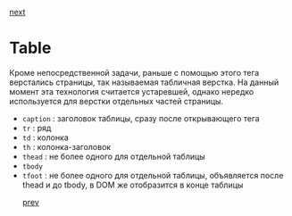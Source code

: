 <a href="03.md">next</a>

<h1>
Table
</h1>

<div>
Кроме непосредственной задачи, раньше с помощью этого тега верстались страницы, так называемая табличная верстка.
На данный момент эта технология считается устаревшей, однако нередко используется для верстки отдельных частей страницы.
</div>
<ul>
<li>
<code>caption</code> : заголовок таблицы, сразу после открывающего тега <table>
</li>
<li>
<code>tr</code> : ряд
</li>
<li>
<code>td</code> : колонка
</li>
<li>
<code>th</code> : колонка-заголовок
</li>
<li>
<code>thead</code> : не более одного для отдельной таблицы
</li>
<li>
<code>tbody</code>
</li>
<li>
<code>tfoot</code> : не более одного для отдельной таблицы, объявляется после thead и до tbody, в DOM же отобразится в конце таблицы
</li>
</ul>

<a href="01.md">prev</a>